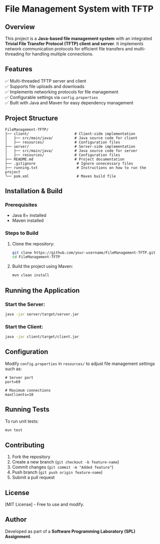 # File Management System with TFTP

## Overview
This project is a **Java-based file management system** with an integrated **Trivial File Transfer Protocol (TFTP) client and server**. It implements network communication protocols for efficient file transfers and multi-threading for handling multiple connections.

## Features
✅ Multi-threaded TFTP server and client  
✅ Supports file uploads and downloads  
✅ Implements networking protocols for file management  
✅ Configurable settings via `config.properties`  
✅ Built with Java and Maven for easy dependency management  

## Project Structure
```
FileManagement-TFTP/
├── client/                     # Client-side implementation
│   ├── src/main/java/          # Java source code for client
│   ├── resources/              # Configuration files
├── server/                     # Server-side implementation
│   ├── src/main/java/          # Java source code for server
│   ├── resources/              # Configuration files
├── README.md                   # Project documentation
├── .gitignore                   # Ignore unnecessary files
├── running.txt                  # Instructions on how to run the project
└── pom.xml                      # Maven build file
```

## Installation & Build
### Prerequisites
- Java 8+ installed
- Maven installed

### Steps to Build
1. Clone the repository:
   ```sh
   git clone https://github.com/your-username/FileManagement-TFTP.git
   cd FileManagement-TFTP
   ```
2. Build the project using Maven:
   ```sh
   mvn clean install
   ```

## Running the Application
### Start the Server:
```sh
java -jar server/target/server.jar
```
### Start the Client:
```sh
java -jar client/target/client.jar
```

## Configuration
Modify `config.properties` in `resources/` to adjust file management settings such as:
```
# Server port
port=69

# Maximum connections
maxClients=10
```

## Running Tests
To run unit tests:
```sh
mvn test
```

## Contributing
1. Fork the repository
2. Create a new branch (`git checkout -b feature-name`)
3. Commit changes (`git commit -m "Added feature"`)
4. Push branch (`git push origin feature-name`)
5. Submit a pull request

## License
[MIT License] - Free to use and modify.

## Author
Developed as part of a **Software Programming Laboratory (SPL) Assignment**.

